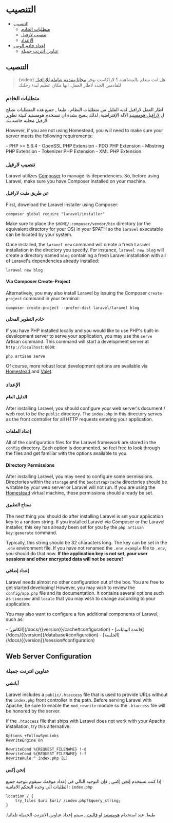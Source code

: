 # التنصيب

- [التنصيب](#installation)
    - [متطلبات الخادم](#server-requirements)
    - [تنصيب لارفيل](#installing-laravel)
    - [الإعداد](#configuration)
- [إعداد خادم الويب](#web-server-configuration)
    - [عناوين انترنت جميلة](#pretty-urls)

<a name="installation"></a>
## التنصيب

> {video} هل انت متعلم بالمشاهدة ؟ لاراكاست يوفر  [مجانا,مقدمة شاملة للارافيل](https://laracasts.com/series/laravel-from-scratch-2017) للقادمين الجدد لاطار العمل. انها مكان عظيم لبدء رحلتك

<a name="server-requirements"></a>
### متطلبات الخادم

اطار العمل لارافيل لديه القليل من متطلبات النظام . طبعا , جميع هذه المتطلبات تصلح ل [لارافيل هومستيد](/docs/{{version}}/homestead) الآلة الإفتراضية, لذلك ينصح بشدة ان تستخدم هومستيد كبيئة تطوير لارفيل محلية خاصة بك.

However, if you are not using Homestead, you will need to make sure your server meets the following requirements:

<div class="content-list" markdown="1">
- PHP >= 5.6.4
- OpenSSL PHP Extension
- PDO PHP Extension
- Mbstring PHP Extension
- Tokenizer PHP Extension
- XML PHP Extension
  </div>

<a name="installing-laravel"></a>
### تنصيب لارفيل

Laravel utilizes [Composer](https://getcomposer.org) to manage its dependencies. So, before using Laravel, make sure you have Composer installed on your machine.

#### عن طريق مثبت لارافيل

First, download the Laravel installer using Composer:

    composer global require "laravel/installer"

Make sure to place the `$HOME/.composer/vendor/bin` directory (or the equivalent directory for your OS) in your $PATH so the `laravel` executable can be located by your system.

Once installed, the `laravel new` command will create a fresh Laravel installation in the directory you specify. For instance, `laravel new blog` will create a directory named `blog` containing a fresh Laravel installation with all of Laravel's dependencies already installed:

    laravel new blog

#### Via Composer Create-Project

Alternatively, you may also install Laravel by issuing the Composer `create-project` command in your terminal:

    composer create-project --prefer-dist laravel/laravel blog

#### خادم التطوير المحلي

If you have PHP installed locally and you would like to use PHP's built-in development server to serve your application, you may use the `serve` Artisan command. This command will start a development server at `http://localhost:8000`:

    php artisan serve

Of course, more robust local development options are available via [Homestead](/docs/{{version}}/homestead) and [Valet](/docs/{{version}}/valet).

<a name="configuration"></a>
### الإعداد

#### الدليل العام

After installing Laravel, you should configure your web server's document / web root to be the `public` directory. The `index.php` in this directory serves as the front controller for all HTTP requests entering your application.

#### إعداد الملفات

All of the configuration files for the Laravel framework are stored in the `config` directory. Each option is documented, so feel free to look through the files and get familiar with the options available to you.

#### Directory Permissions

After installing Laravel, you may need to configure some permissions. Directories within the `storage` and the `bootstrap/cache` directories should be writable by your web server or Laravel will not run. If you are using the [Homestead](/docs/{{version}}/homestead) virtual machine, these permissions should already be set.

#### مفتاح التطبيق

The next thing you should do after installing Laravel is set your application key to a random string. If you installed Laravel via Composer or the Laravel installer, this key has already been set for you by the `php artisan key:generate` command.

Typically, this string should be 32 characters long. The key can be set in the `.env` environment file. If you have not renamed the `.env.example` file to `.env`, you should do that now. **If the application key is not set, your user sessions and other encrypted data will not be secure!**

#### إعداد إضافي

Laravel needs almost no other configuration out of the box. You are free to get started developing! However, you may wish to review the `config/app.php` file and its documentation. It contains several options such as `timezone` and `locale` that you may wish to change according to your application.

You may also want to configure a few additional components of Laravel, such as:

<div class="content-list" markdown="1">
- [الكاش](/docs/{{version}}/cache#configuration)
- [قاعدة البيانات](/docs/{{version}}/database#configuration)
- [الجلسة](/docs/{{version}}/session#configuration)
  </div>

<a name="web-server-configuration"></a>
## Web Server Configuration

<a name="pretty-urls"></a>
### عناوين انترنت جميلة

#### أباتشي

Laravel includes a `public/.htaccess` file that is used to provide URLs without the `index.php` front controller in the path. Before serving Laravel with Apache, be sure to enable the `mod_rewrite` module so the `.htaccess` file will be honored by the server.

If the `.htaccess` file that ships with Laravel does not work with your Apache installation, try this alternative:

    Options +FollowSymLinks
    RewriteEngine On
    
    RewriteCond %{REQUEST_FILENAME} !-d
    RewriteCond %{REQUEST_FILENAME} !-f
    RewriteRule ^ index.php [L]

#### إنجن إكس

إذا كنت تستخدم إنجن إكس , فإن التوجيه التالي في إعداد موقعك سيقوم بتوجية جميع الطلبات الى  وحدة التحكم الامامية : `index.php`

    location / {
        try_files $uri $uri/ /index.php?$query_string;
    }

.طبعا, عند استخدام  [هومستيد](/docs/{{version}}/homestead) او [فاليت ](/docs/{{version}}/valet), سيتم إعداد عناوين الانترنت الجميلة تلقائيا
